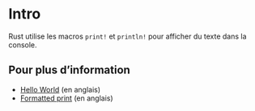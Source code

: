 # Intro

Rust utilise les macros `print!` et `println!` pour afficher du texte dans la console.

## Pour plus d’information

- [Hello World](https://doc.rust-lang.org/rust-by-example/hello.html) (en anglais)
- [Formatted print](https://doc.rust-lang.org/rust-by-example/hello/print.html) (en anglais)
